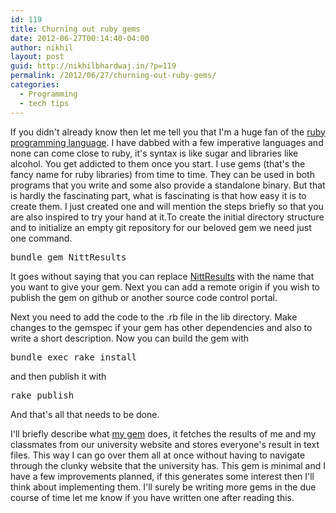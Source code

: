 ```yaml
---
id: 119
title: Churning out ruby gems
date: 2012-06-27T00:14:40-04:00
author: nikhil
layout: post
guid: http://nikhilbhardwaj.in/?p=119
permalink: /2012/06/27/churning-out-ruby-gems/
categories:
  - Programming
  - tech tips
---
```

If you didn't already know then let me tell you that I'm a huge fan of the <a href="http://www.ruby-lang.org" target="_blank">ruby programming language</a>. I have dabbed with a few imperative languages and none can come close to ruby, it's syntax is like sugar and libraries like alcohol. You get addicted to them once you start. I use gems (that's the fancy name for ruby libraries) from time to time. They can be used in both programs that you write and some also provide a standalone binary. But that is hardly the fascinating part, what is fascinating is that how easy it is to create them. I just created one and will mention the steps briefly so that you are also inspired to try your hand at it.<!--more-->To create the initial directory structure and to initialize an empty git repository for our beloved gem we need just one command.

<pre class="brush: plain; title: ; notranslate" title="">bundle gem NittResults</pre>

It goes without saying that you can replace <a title="The Source code for the NittResults gem" href="https://github.com/nikhilbhardwaj/NittResults" target="_blank">NittResults</a> with the name that you want to give your gem. Next you can add a remote origin if you wish to publish the gem on github or another source code control portal.

Next you need to add the code to the .rb file in the lib directory. Make changes to the gemspec if your gem has other dependencies and also to write a short description.
Now you can build the gem with

<pre class="brush: plain; title: ; notranslate" title="">bundle exec rake install </pre>

and then publish it with

<pre class="brush: plain; title: ; notranslate" title="">rake publish </pre>

And that's all that needs to be done.

I'll briefly describe what <a title="Getting graphics.h to work on Windows and Linux" href="https://rubygems.org/gems/NittResults" target="_blank">my gem</a> does, it fetches the results of me and my classmates from our university website and stores everyone's result in text files. This way I can go over them all at once without having to navigate through the clunky website that the university has. This gem is minimal and I have a few improvements planned, if this generates some interest then I'll think about implementing them. I'll surely be writing more gems in the due course of time let me know if you have written one after reading this.
